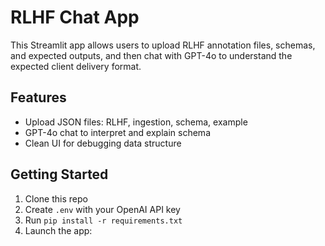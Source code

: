 # RLHF Chat App

This Streamlit app allows users to upload RLHF annotation files, schemas, and expected outputs, and then chat with GPT-4o to understand the expected client delivery format.

## Features

- Upload JSON files: RLHF, ingestion, schema, example
- GPT-4o chat to interpret and explain schema
- Clean UI for debugging data structure

## Getting Started

1. Clone this repo
2. Create `.env` with your OpenAI API key
3. Run `pip install -r requirements.txt`
4. Launch the app:

